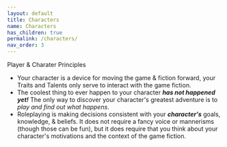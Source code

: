 ```yaml
---
layout: default
title: Characters
name: Characters
has_children: true
permalink: /characters/
nav_order: 3
---
```


Player & Charater Principles
- Your character is a device for moving the game & fiction forward, your Traits and Talents only serve to interact with the game fiction.
- The coolest thing to ever happen to your character ***has not happened yet!***  The only way to discover your character's greatest adventure is to *play and find out what happens*.
- Roleplaying is making decisions consistent with your ***character's*** goals, knowledge, & beliefs.  It does not require a fancy voice or mannerisms (though those can be fun), but it does require that you think about your character's motivations and the context of the game fiction.



